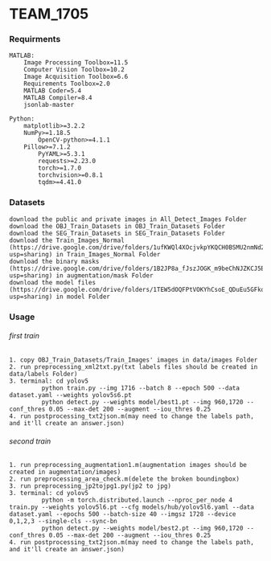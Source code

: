 # TEAM_1705

### Requirments
	MATLAB: 
		Image Processing Toolbox=11.5
		Computer Vision Toolbox=10.2
		Image Acquisition Toolbox=6.6
		Requirements Toolbox=2.0
		MATLAB Coder=5.4
		MATLAB Compiler=8.4
		jsonlab-master
    
	Python:
		matplotlib>=3.2.2
		NumPy>=1.18.5
	    	OpenCV-python>=4.1.1
	   	Pillow>=7.1.2
	    	PyYAML>=5.3.1
	    	requests>=2.23.0
	    	torch>=1.7.0
	    	torchvision>=0.8.1
	    	tqdm>=4.41.0

### Datasets
	download the public and private images in All_Detect_Images Folder
	download the OBJ_Train_Datasets in OBJ_Train_Datasets Folder
	download the SEG_Train_Datasets in SEG_Train_Datasets Folder
	download the Train_Images_Normal (https://drive.google.com/drive/folders/1ufKWQl4XOcjvkpYKQCH0BSMU2nmNd2st?usp=sharing) in Train_Images_Normal Folder
	download the binary masks (https://drive.google.com/drive/folders/1B2JP8a_fJszJOGK_m9beChNJZKCJ5B_9?usp=sharing) in augmentation/mask Folder
	download the model files (https://drive.google.com/drive/folders/1TEW5dOQFPtVOKYhCsoE_QDuEu5GFkoIJ?usp=sharing) in model Folder

### Usage
###### first train
	1. copy OBJ_Train_Datasets/Train_Images' images in data/images Folder
	2. run preprocessing_xml2txt.py(txt labels files should be created in data/labels Folder)
	3. terminal: cd yolov5
		     python train.py --img 1716 --batch 8 --epoch 500 --data dataset.yaml --weights yolov5s6.pt
		     python detect.py --weights model/best1.pt --img 960,1720 --conf_thres 0.05 --max-det 200 --augment --iou_thres 0.25
	4. run postprocessing_txt2json.m(may need to change the labels path, and it'll create an answer.json)
	
###### second train
	1. run preprocessing_augmentation1.m(augmentation images should be created in augmentation/images)
	2. run preprocessing_area_check.m(delete the broken boundingbox)
	3. run preprocessing_jp2tojpg1.py(jp2 to jpg)
	3. terminal: cd yolov5
		     python -m torch.distributed.launch --nproc_per_node 4 train.py --weights yolov5l6.pt --cfg models/hub/yolov5l6.yaml --data dataset.yaml --epochs 500 --batch-size 40 --imgsz 1728 --device 0,1,2,3 --single-cls --sync-bn
		     python detect.py --weights model/best2.pt --img 960,1720 --conf_thres 0.05 --max-det 200 --augment --iou_thres 0.25
	4. run postprocessing_txt2json.m(may need to change the labels path, and it'll create an answer.json)
